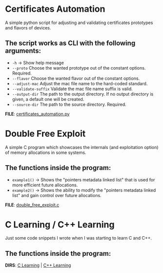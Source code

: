 # Certificates Automation

A simple python script for adjusting and validating certificates prototypes and flavors of devices.

## The script works as CLI with the following arguments:

* `-h` -> Show help message
* `--proto` Choose the wanted prototype out of the constant options. Required.
* `--flavor` Choose the wanted flavor out of the constant options.
* `--adjust-mac` Adjust the mac file name to the hard-coded standard.
* `--validate-suffix` Validate the mac file name suffix is valid.
* `--output-dir` The path to the output directory. If no output directory is given, a default one will be created.
* `--source-dir` The path to the source directory. Required.

__FILE__: [certificates_automation.py](./certificates_automation.py)


# Double Free Exploit

A simple C program which showcases the internals (and exploitation option) of memory allocations in some systems.

## The functions inside the program:

* `example1()` -> Shows the "pointers metadata linked list" that is used for more efficient future allocations.
* `example2()` -> Shows the ability to modify the "pointers metadata linked list" and gain control over future allocations.

__FILE__: [double_free_exploit.c](./double_free_exploit.c)


# C Learning / C++ Learning

Just some code snippets I wrote when I was starting to learn C and C++.

## The functions inside the program:


__DIRS__: [C Learning](./C%20Learning) | [C++ Learning](./C++%20Learning)
